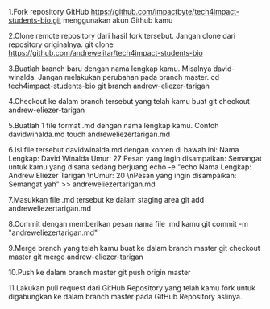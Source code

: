1.Fork repository GitHub https://github.com/impactbyte/tech4impact-students-bio.git menggunakan akun Github kamu


2.Clone remote repository dari hasil fork tersebut. Jangan clone dari repository originalnya.
git clone https://github.com/andrewelitar/tech4impact-students-bio

3.Buatlah branch baru dengan nama lengkap kamu. Misalnya david-winalda. Jangan melakukan perubahan pada branch master.
cd tech4impact-students-bio
git branch andrew-eliezer-tarigan

4.Checkout ke dalam branch tersebut yang telah kamu buat
git checkout andrew-eliezer-tarigan

5.Buatlah 1 file format .md dengan nama lengkap kamu. Contoh davidwinalda.md
touch andreweliezertarigan.md

6.Isi file tersebut davidwinalda.md dengan konten di bawah ini:
	Nama Lengkap: David Winalda
	Umur: 27
	Pesan yang ingin disampaikan: Semangat untuk kamu yang disana sedang berjuang
echo -e "echo Nama Lengkap: Andrew Eliezer Tarigan \nUmur: 20 \nPesan yang ingin disampaikan: Semangat yah" >>  andreweliezertarigan.md

7.Masukkan file .md tersebut ke dalam staging area
git add andreweliezertarigan.md

8.Commit dengan memberikan pesan nama file .md kamu
git commit -m "andreweliezertarigan.md"

9.Merge branch yang telah kamu buat ke dalam branch master
git checkout master
git merge andrew-eliezer-tarigan

10.Push ke dalam branch master
git push origin master

11.Lakukan pull request dari GitHub Repository yang telah kamu fork untuk digabungkan ke dalam branch master pada GitHub Repository aslinya.
